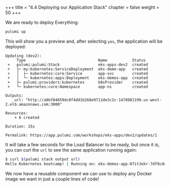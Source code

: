 +++
title = "4.4 Deploying our Application Stack"
chapter = false
weight = 50
+++

We are ready to deploy Everything:

```bash
pulumi up
```

This will show you a preview and, after selecting `yes`, the application will be deployed:

```
Updating (dev2):
     Type                                Name           Status      
 +   pulumi:pulumi:Stack                 eks-apps-dev2  created     
 +   ├─ my:kubernetes:ServiceDeployment  eks-demo-app   created     
 +   │  ├─ kubernetes:core:Service       app-svc        created     
 +   │  └─ kubernetes:apps:Deployment    eks-demos-app  created     
 +   ├─ pulumi:providers:kubernetes      k8sProvider    created     
 +   └─ kubernetes:core:Namespace        app-ns         created     
 
Outputs:
    url: "http://a8bf84659dc8f4dd1b266e9711de3c2c-1478981199.us-west-2.elb.amazonaws.com:3000"

Resources:
    + 6 created

Duration: 15s

Permalink: https://app.pulumi.com/workshops/eks-apps/dev2/updates/1
```

It will take a few seconds for the Load Balancer to be ready, but once it is, you can curl the `url` to see the same application running again:

```bash
$ curl $(pulumi stack output url)
Hello Kubernetes bootcamp! | Running on: eks-demos-app-07it3okr-7df9cddf49-974xn | v=2
```

We now have a reusable component we can use to deploy any Docker image we want in just a couple lines of code!